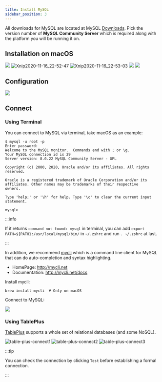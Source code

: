 ```yaml
---
title: Install MySQL
sidebar_position: 3
---
```


All downloads for MySQL are located at MySQL [Downloads](https://dev.mysql.com/downloads/mysql/). Pick the version number of **MySQL Community Server** which is required along with the platform you will be running it on.

## Installation on macOS

<Img w="720" src='https://cosmos-x.oss-cn-hangzhou.aliyuncs.com/Z9vzeL.png' />

<Img w="550" src='https://cosmos-x.oss-cn-hangzhou.aliyuncs.com/Xnip2020-11-16_22-52-47.jpg' alt='Xnip2020-11-16_22-52-47'/>

<Img w="550" src='https://cosmos-x.oss-cn-hangzhou.aliyuncs.com/Xnip2020-11-16_22-53-03.jpg' alt='Xnip2020-11-16_22-53-03'/>

<Img w="550" src='https://cosmos-x.oss-cn-hangzhou.aliyuncs.com/Pv6ool.png' />

<Img w="550" src='https://cosmos-x.oss-cn-hangzhou.aliyuncs.com/bRDiN6.png' />

## Configuration

<Img w="550" src='https://cosmos-x.oss-cn-hangzhou.aliyuncs.com/rEW8BT.png' />

## Connect

### Using Terminal

You can connect to MySQL via terminal, take macOS as an example:

```shell
$ mysql -u root -p
Enter password:
Welcome to the MySQL monitor.  Commands end with ; or \g.
Your MySQL connection id is 29
Server version: 8.0.22 MySQL Community Server - GPL

Copyright (c) 2000, 2020, Oracle and/or its affiliates. All rights reserved.

Oracle is a registered trademark of Oracle Corporation and/or its
affiliates. Other names may be trademarks of their respective
owners.

Type 'help;' or '\h' for help. Type '\c' to clear the current input statement.

mysql>
```

:::info

If it returns `command not found: mysql` in terminal, you can add `export PATH=${PATH}:/usr/local/mysql/bin/` in `~/.zshrc` and run `. ~/.zshrc` at last.

:::

In addition, we recommend [mycli](https://github.com/dbcli/mycli) which is a command line client for MySQL that can do auto-completion and syntax highlighting.

- HomePage: http://mycli.net
- Documentation: http://mycli.net/docs

<GifPlayer
  w="580"
  gif="https://cosmos-x.oss-cn-hangzhou.aliyuncs.com/mycli-intro.gif"
  still="https://cosmos-x.oss-cn-hangzhou.aliyuncs.com/fJEuvN.jpg"
/>

Install mycli:

```shell
brew install mycli  # Only on macOS
```

Connect to MySQL:

<Img w="710" src='https://cosmos-x.oss-cn-hangzhou.aliyuncs.com/RNwqwU.png'/>

### Using TablePlus

[TablePlus](https://tableplus.com/) supports a whole set of relational databases (and some NoSQL).

<Img w="600" src='https://cosmos-x.oss-cn-hangzhou.aliyuncs.com/table-plus-connect1.png' alt='table-plus-connect1'/>
<Img w="600" src='https://cosmos-x.oss-cn-hangzhou.aliyuncs.com/table-plus-connect2.png' alt='table-plus-connect2'/>
<Img w="600" src='https://cosmos-x.oss-cn-hangzhou.aliyuncs.com/table-plus-connect3.png' alt='table-plus-connect3'/>

:::tip

You can check the connection by clicking `Test` before establishing a formal connection.

:::
